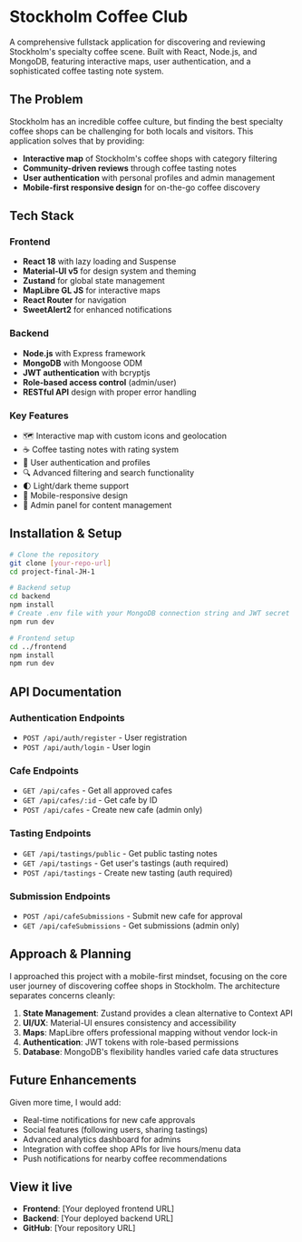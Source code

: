 # Stockholm Coffee Club

A comprehensive fullstack application for discovering and reviewing Stockholm's specialty coffee scene. Built with React, Node.js, and MongoDB, featuring interactive maps, user authentication, and a sophisticated coffee tasting note system.

## The Problem

Stockholm has an incredible coffee culture, but finding the best specialty coffee shops can be challenging for both locals and visitors. This application solves that by providing:

- **Interactive map** of Stockholm's coffee shops with category filtering
- **Community-driven reviews** through coffee tasting notes
- **User authentication** with personal profiles and admin management
- **Mobile-first responsive design** for on-the-go coffee discovery

## Tech Stack

### Frontend

- **React 18** with lazy loading and Suspense
- **Material-UI v5** for design system and theming
- **Zustand** for global state management
- **MapLibre GL JS** for interactive maps
- **React Router** for navigation
- **SweetAlert2** for enhanced notifications

### Backend

- **Node.js** with Express framework
- **MongoDB** with Mongoose ODM
- **JWT authentication** with bcryptjs
- **Role-based access control** (admin/user)
- **RESTful API** design with proper error handling

### Key Features

- 🗺️ Interactive map with custom icons and geolocation
- ☕ Coffee tasting notes with rating system
- 👥 User authentication and profiles
- 🔍 Advanced filtering and search functionality
- 🌓 Light/dark theme support
- 📱 Mobile-responsive design
- 👑 Admin panel for content management

## Installation & Setup

```bash
# Clone the repository
git clone [your-repo-url]
cd project-final-JH-1

# Backend setup
cd backend
npm install
# Create .env file with your MongoDB connection string and JWT secret
npm run dev

# Frontend setup
cd ../frontend
npm install
npm run dev
```

## API Documentation

### Authentication Endpoints

- `POST /api/auth/register` - User registration
- `POST /api/auth/login` - User login

### Cafe Endpoints

- `GET /api/cafes` - Get all approved cafes
- `GET /api/cafes/:id` - Get cafe by ID
- `POST /api/cafes` - Create new cafe (admin only)

### Tasting Endpoints

- `GET /api/tastings/public` - Get public tasting notes
- `GET /api/tastings` - Get user's tastings (auth required)
- `POST /api/tastings` - Create new tasting (auth required)

### Submission Endpoints

- `POST /api/cafeSubmissions` - Submit new cafe for approval
- `GET /api/cafeSubmissions` - Get submissions (admin only)

## Approach & Planning

I approached this project with a mobile-first mindset, focusing on the core user journey of discovering coffee shops in Stockholm. The architecture separates concerns cleanly:

1. **State Management**: Zustand provides a clean alternative to Context API
2. **UI/UX**: Material-UI ensures consistency and accessibility
3. **Maps**: MapLibre offers professional mapping without vendor lock-in
4. **Authentication**: JWT tokens with role-based permissions
5. **Database**: MongoDB's flexibility handles varied cafe data structures

## Future Enhancements

Given more time, I would add:

- Real-time notifications for new cafe approvals
- Social features (following users, sharing tastings)
- Advanced analytics dashboard for admins
- Integration with coffee shop APIs for live hours/menu data
- Push notifications for nearby coffee recommendations

## View it live

- **Frontend**: [Your deployed frontend URL]
- **Backend**: [Your deployed backend URL]
- **GitHub**: [Your repository URL]
